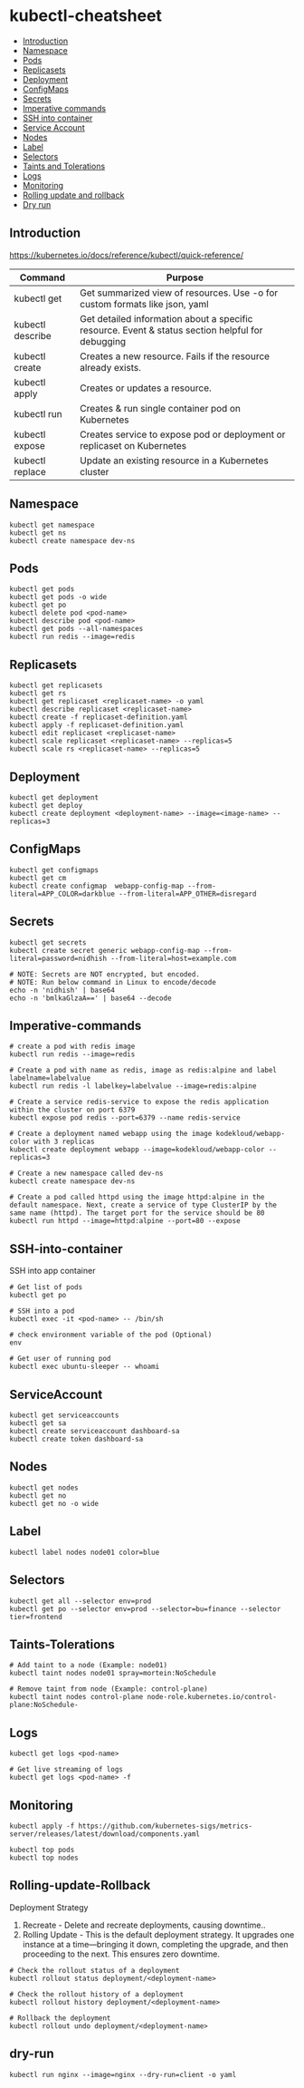 # kubectl-cheatsheet
- [Introduction](#Introduction)
- [Namespace](#Namespace)
- [Pods](#Pods)
- [Replicasets](#Replicasets)
- [Deployment](#Deployment)
- [ConfigMaps](#ConfigMaps)
- [Secrets](#Secrets)
- [Imperative commands](#Imperative-commands)
- [SSH into container](#SSH-into-container)
- [Service Account](#ServiceAccount)
- [Nodes](#Nodes)
- [Label](#Label)
- [Selectors](#Selectors)
- [Taints and Tolerations](#Taints-Tolerations)
- [Logs](#Logs)
- [Monitoring](#Monitoring)
- [Rolling update and rollback](#Rolling-update-Rollback)
- [Dry run](#dry-run)


## Introduction
https://kubernetes.io/docs/reference/kubectl/quick-reference/

| Command | Purpose|
|----------|----------|
| kubectl get|  Get summarized view of resources. Use -o for custom formats like json, yaml  |
| kubectl describe| Get detailed information about a specific resource. Event & status section helpful for debugging  |
| kubectl create  | Creates a new resource. Fails if the resource already exists.  |
| kubectl apply | Creates or updates a resource.   |
| kubectl run | Creates & run single container pod on Kubernetes   |
| kubectl expose | Creates service to expose pod or deployment or replicaset on Kubernetes  |
| kubectl replace | Update an existing resource in a Kubernetes cluster  |

## Namespace
```
kubectl get namespace
kubectl get ns
kubectl create namespace dev-ns
```


## Pods
```
kubectl get pods
kubectl get pods -o wide
kubectl get po
kubectl delete pod <pod-name>
kubectl describe pod <pod-name>
kubectl get pods --all-namespaces
kubectl run redis --image=redis
```

## Replicasets
```
kubectl get replicasets
kubectl get rs
kubectl get replicaset <replicaset-name> -o yaml
kubectl describe replicaset <replicaset-name>
kubectl create -f replicaset-definition.yaml
kubectl apply -f replicaset-definition.yaml
kubectl edit replicaset <replicaset-name>
kubectl scale replicaset <replicaset-name> --replicas=5
kubectl scale rs <replicaset-name> --replicas=5
```


## Deployment
```
kubectl get deployment
kubectl get deploy
kubectl create deployment <deployment-name> --image=<image-name> --replicas=3
```

## ConfigMaps
```
kubectl get configmaps
kubectl get cm
kubectl create configmap  webapp-config-map --from-literal=APP_COLOR=darkblue --from-literal=APP_OTHER=disregard
```


## Secrets
```
kubectl get secrets
kubectl create secret generic webapp-config-map --from-literal=password=nidhish --from-literal=host=example.com

# NOTE: Secrets are NOT encrypted, but encoded.
# NOTE: Run below command in Linux to encode/decode
echo -n 'nidhish' | base64
echo -n 'bmlkaGlzaA==' | base64 --decode
```


## Imperative-commands
```
# create a pod with redis image
kubectl run redis --image=redis

# Create a pod with name as redis, image as redis:alpine and label labelname=labelvalue
kubectl run redis -l labelkey=labelvalue --image=redis:alpine

# Create a service redis-service to expose the redis application within the cluster on port 6379
kubectl expose pod redis --port=6379 --name redis-service

# Create a deployment named webapp using the image kodekloud/webapp-color with 3 replicas
kubectl create deployment webapp --image=kodekloud/webapp-color --replicas=3

# Create a new namespace called dev-ns
kubectl create namespace dev-ns

# Create a pod called httpd using the image httpd:alpine in the default namespace. Next, create a service of type ClusterIP by the same name (httpd). The target port for the service should be 80
kubectl run httpd --image=httpd:alpine --port=80 --expose
```

## SSH-into-container
SSH into app container
```
# Get list of pods
kubectl get po

# SSH into a pod
kubectl exec -it <pod-name> -- /bin/sh

# check environment variable of the pod (Optional)
env

# Get user of running pod
kubectl exec ubuntu-sleeper -- whoami
```


## ServiceAccount
```
kubectl get serviceaccounts
kubectl get sa
kubectl create serviceaccount dashboard-sa
kubectl create token dashboard-sa
```

## Nodes
```
kubectl get nodes
kubectl get no
kubectl get no -o wide
```

## Label
```
kubectl label nodes node01 color=blue
```

## Selectors
```
kubectl get all --selector env=prod
kubectl get po --selector env=prod --selector=bu=finance --selector tier=frontend
```

## Taints-Tolerations
```
# Add taint to a node (Example: node01)
kubectl taint nodes node01 spray=mortein:NoSchedule

# Remove taint from node (Example: control-plane)
kubectl taint nodes control-plane node-role.kubernetes.io/control-plane:NoSchedule-
```

## Logs
```
kubectl get logs <pod-name>

# Get live streaming of logs
kubectl get logs <pod-name> -f
```

## Monitoring
```
kubectl apply -f https://github.com/kubernetes-sigs/metrics-server/releases/latest/download/components.yaml

kubectl top pods
kubectl top nodes
```

## Rolling-update-Rollback
Deployment Strategy
1) Recreate - Delete and recreate deployments, causing downtime..
2) Rolling Update - This is the default deployment strategy. It upgrades one instance at a time—bringing it down, completing the upgrade, and then proceeding to the next. This ensures zero downtime.
```
# Check the rollout status of a deployment
kubectl rollout status deployment/<deployment-name>

# Check the rollout history of a deployment
kubectl rollout history deployment/<deployment-name>

# Rollback the deployment
kubectl rollout undo deployment/<deployment-name>
```

## dry-run
```
kubectl run nginx --image=nginx --dry-run=client -o yaml
```



